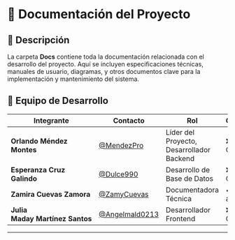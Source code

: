 # 📂 Documentación del Proyecto

## 📌 Descripción  
La carpeta **Docs** contiene toda la documentación relacionada con el desarrollo del proyecto. Aquí se incluyen especificaciones técnicas, manuales de usuario, diagramas, y otros documentos clave para la implementación y mantenimiento del sistema.

## 👥 Equipo de Desarrollo
| Integrante | Contacto | Rol | Observaciones |
|------------|--------|---|---|
| **Orlando Méndez Montes** | [@MendezPro](https://github.com/MendezPro) | Líder del Proyecto, Desarrollador Backend | ❌ Sin Comentarios |
| **Esperanza Cruz Galindo** | [@Dulce990](https://github.com/Dulce990) | Desarrollo de Base de Datos | ❌ Sin Comentarios |
| **Zamira Cuevas Zamora** | [@ZamyCuevas](https://github.com/ZamyCuevas) | Documentadora Técnica | ✔ Revisado y aprobado |
| **Julia Maday Martínez Santos** | [@Angelmald0213](https://github.com/JuliaMaday) | Desarrollador Frontend | ❌ Sin Comentarios |

---